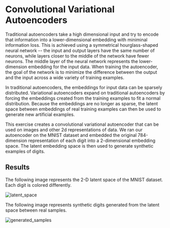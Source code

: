 # Convolutional Variational Autoencoders
Traditional autoencoders take a high dimensional input and try to encode that
information into a lower-dimensional embedding with miniminal information loss. This
is achieved using a symmetrical hourglass-shaped neural network -- the input and output layers have 
the same number of neurons, while layers closer to the middle of the network have
fewer neurons. The middle layer of the neural network represents the lower-dimension embedding for
the input data. When training the autoencoder, the goal of the network is to minimize the difference between
the output and the input across a wide variety of training examples.

In traditional autoencoders, the embeddings for input data can be sparsely distributed. 
Variational autoencoders expand on traditional autoencoders by forcing the embeddings created
from the training examples to fit a normal distribution. Because the embeddings are no
longer as sparse, the latent space between embeddings of real training examples can then
be used to generate new artificial examples.

This exercise creates a convolutional variational autoencoder that can be used on
images and other 2d representations of data. We ran our autoencoder on the MNIST dataset and
embedded the original 784-dimension representation of each digit into a 2-dimensional embedding space.
The latent embedding space is then used to generate synthetic examples of digits.

## Results
The following image represents the 2-D latent space of the MNIST dataset. Each digit is colored
differently.

![latent_space](https://github.com/iamshang1/Projects/blob/master/Advanced_ML/Variational_Autoencoder/latent_space.png)

The following image represents synthetic digits generated from the latent space between real samples.

![generated_samples](https://github.com/iamshang1/Projects/blob/master/Advanced_ML/Variational_Autoencoder/generated_samples.png)